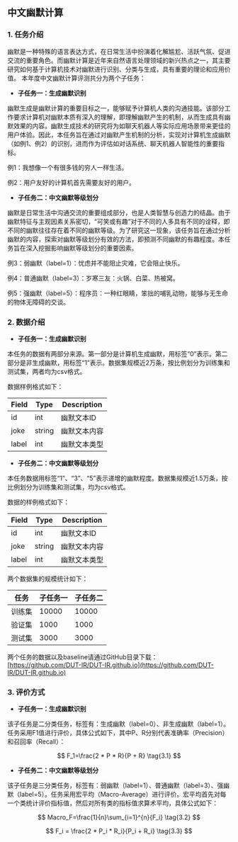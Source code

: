 <head>
    <script src="https://cdn.mathjax.org/mathjax/latest/MathJax.js?config=TeX-AMS-MML_HTMLorMML" type="text/javascript"></script>
    <script type="text/x-mathjax-config">
        MathJax.Hub.Config({
            tex2jax: {
            skipTags: ['script', 'noscript', 'style', 'textarea', 'pre'],
            inlineMath: [['$','$']]
            }
        });
    </script>
</head>

## 中文幽默计算

### 1. 任务介绍

幽默是一种特殊的语言表达方式，在日常生活中扮演着化解尴尬、活跃气氛、促进交流的重要角色。而幽默计算是近年来自然语言处理领域的新兴热点之一，其主要研究如何基于计算机技术对幽默进行识别、分类与生成，具有重要的理论和应用价值。
本年度中文幽默计算评测共分为两个子任务：

* **子任务一：生成幽默识别**

幽默生成是幽默计算的重要目标之一，能够赋予计算机人类的沟通技能。该部分工作要求计算机对幽默本质有深入的理解，即理解幽默产生的机制，从而生成具有幽默效果的内容。幽默生成技术的研究将为如聊天机器人等实际应用场景带来更佳的用户体验。因此，本任务旨在通过对幽默产生机制的分析，实现对计算机生成幽默（如例1、例2）的识别，进而作为评估如对话系统、聊天机器人智能性的重要指标。

例1：我想像一个有很多钱的穷人一样生活。

例2：用户友好的计算机首先需要友好的用户。

* **子任务二：中文幽默等级划分**

幽默是日常生活中沟通交流的重要组成部分，也是人类智慧与创造力的结晶。由于幽默特征与主观因素关系密切，“可笑或有趣”对于不同的人多具有不同的诠释，即不同的幽默往往存在着不同的幽默等级。为了研究这一现象，该任务旨在通过分析幽默的内容，探索对幽默等级划分有效的方法，即预测不同幽默的有趣程度。本任务旨在深入挖掘影响幽默等级划分的重要因素。

例3：弱幽默（label=1）：忧虑并不能阻止灾难，它会阻止快乐。

例4：普通幽默（label=3）：岁寒三友：火锅、白菜、热被窝。

例5：强幽默（label=5）：程序员：一种红眼睛，笨拙的哺乳动物，能够与无生命的物体无障碍的交谈。

### 2. 数据介绍

* **子任务一：生成幽默识别**

本任务的数据有两部分来源。第一部分是计算机生成幽默，用标签“0”表示。第二部分是非生成幽默，用标签“1”表示。数据集规模近2万条，按比例划分为训练集和测试集，两者均为csv格式。

数据样例格式如下：

| Field | Type | Description |
| - | - | - |
| id | int | 幽默文本ID |
| joke | string | 幽默文本内容 |
| label | int | 幽默文本类型 |

* **子任务二：中文幽默等级划分**

本任务数据用标签“1”、“3”、“5”表示递增的幽默程度。数据集规模近1.5万条，按比例划分为训练集和测试集，均为csv格式。

数据的样例格式如下：

| Field | Type   | Description  |
| ----- | ------ | ------------ |
| id    | int    | 幽默文本ID   |
| joke  | string | 幽默文本内容 |
| label | int    | 幽默文本类型 |

两个数据集的规模统计如下：

| 任务 | 子任务一   | 子任务二  |
| ----- | ------ | ------------ |
| 训练集    | 10000    | 10000   |
| 验证集  | 1000 | 1000 |
| 测试集 | 3000    | 3000 |

两个任务的数据以及baseline请通过GitHub目录下载：[https://github.com/DUT-IR/DUT-IR.github.io](https://github.com/DUT-IR/DUT-IR.github.io)

### 3. 评价方式

* **子任务一：生成幽默识别**

该子任务是二分类任务，标签有：生成幽默（label=0）、非生成幽默（label=1）。任务采用F1值进行评价，具体公式如下，其中P、R分别代表准确率（Precision）和召回率（Recall）：

$$ F_1=\frac{2 * P * R}{P + R} \tag{3.1} $$

* **子任务二：中文幽默等级划分**

该子任务是三分类任务，标签有：弱幽默（label=1）、普通幽默（label=3）、强幽默（label=5）。任务采用宏平均（Macro-Average）进行评价。宏平均首先对每一个类统计评价指标值，然后对所有类的指标值求算术平均，具体公式如下：

$$ Macro_F=\frac{1}{n}\sum_{i=1}^{n}{F_i} \tag{3.2} $$

$$ F_i = \frac{2 * P_i * R_i}{P_i + R_i} \tag{3.3} $$


